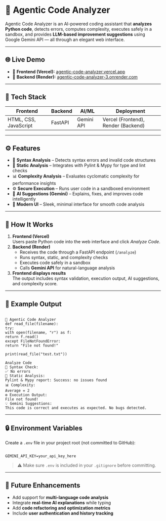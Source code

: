 # 🧠 Agentic Code Analyzer

Agentic Code Analyzer is an AI-powered coding assistant that **analyzes Python code**, detects errors, computes complexity, executes safely in a sandbox, and provides **LLM-based improvement suggestions** using Google Gemini API — all through an elegant web interface.

---

## 🌐 Live Demo

- 🔹 **Frontend (Vercel):** [agentic-code-analyzer.vercel.app](https://agentic-code-analyzer.vercel.app)
- 🔹 **Backend (Render):** [agentic-code-analyzer-3.onrender.com](https://agentic-code-analyzer-3.onrender.com)

---

## 🧰 Tech Stack

| Frontend | Backend | AI/ML | Deployment |
|-----------|----------|--------|-------------|
| HTML, CSS, JavaScript | FastAPI | Gemini API | Vercel (Frontend), Render (Backend) |

---

## ⚙️ Features

- 🧩 **Syntax Analysis** – Detects syntax errors and invalid code structures  
- 🧠 **Static Analysis** – Integrates with Pylint & Mypy for type and lint checks  
- 📊 **Complexity Analysis** – Evaluates cyclomatic complexity for performance insights  
- ⚙️ **Secure Execution** – Runs user code in a sandboxed environment  
- 💬 **AI Suggestions (Gemini)** – Explains, fixes, and improves code intelligently  
- 🎨 **Modern UI** – Sleek, minimal interface for smooth code analysis  

---

## 🚀 How It Works

1. **Frontend (Vercel)**  
   Users paste Python code into the web interface and click *Analyze Code*.  
2. **Backend (Render)**  
   - Receives the code through a FastAPI endpoint (`/analyze`)  
   - Runs syntax, static, and complexity checks  
   - Executes code safely in a sandbox  
   - Calls **Gemini API** for natural-language analysis  
3. **Frontend displays results**  
   The output includes syntax validation, execution output, AI suggestions, and complexity score.  

---

## 🧠 Example Output

```

🧠 Agentic Code Analyzer
def read_file(filename):
try:
with open(filename, "r") as f:
return f.read()
except FileNotFoundError:
return "File not found!"

print(read_file("test.txt"))

Analyze Code
🧩 Syntax Check:
✅ No errors
🧠 Static Analysis:
Pylint & Mypy report: Success: no issues found
📊 Complexity:
Average = 2
⚙️ Execution Output:
File not found!
💡 Gemini Suggestions:
This code is correct and executes as expected. No bugs detected.

```

---

## 🔒 Environment Variables

Create a `.env` file in your project root (not committed to GitHub):

```

GEMINI_API_KEY=your_api_key_here

```

> ⚠️ Make sure `.env` is included in your `.gitignore` before committing.

---

## 🧠 Future Enhancements

- Add support for **multi-language code analysis**  
- Integrate **real-time AI explanations** while typing  
- Add **code refactoring and optimization metrics**  
- Include **user authentication and history tracking**
